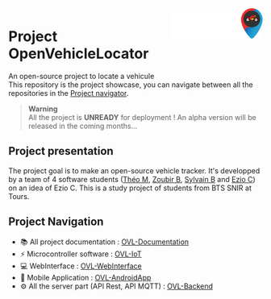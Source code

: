 <a href="https://github.com/eziocangialosi/OpenVehicleLocator">
    <img src="https://raw.githubusercontent.com/eziocangialosi/OVL-Documentation/master/images/OVL_logo_name_white.png" alt="OVL logo" title="OVL" align="right" height="60" />
</a>

# Project OpenVehicleLocator
An open-source project to locate a vehicule <br>
This repository is the project showcase, you can navigate between all the repositories in the [Project navigator](#project-navigation).

> **Warning**<br>
> All the project is **UNREADY** for deployment ! An alpha version will be released in the coming months...

## Project presentation
The project goal is to make an open-source vehicle tracker.
It's developped by a team of 4 software students ([Théo M](https://github.com/Tech-User42), [Zoubir B](https://github.com/gamard912), [Sylvain B](https://github.com/SylvainBRUNET37) and [Ezio C](https://github.com/eziocangialosi)) on an idea of Ezio C.
This is a study project of students from BTS SNIR at Tours.

## Project Navigation
- :books: All project documentation : [OVL-Documentation](https://github.com/eziocangialosi/OVL-Documentation)
- :zap: Microcontroller software : [OVL-IoT](https://github.com/eziocangialosi/OVL-IoT)
- :computer: WebInterface : [OVL-WebInterface](https://github.com/eziocangialosi/OVL-WebInterface)
- :iphone: Mobile Application : [OVL-AndroidApp](https://github.com/eziocangialosi/OVL-AndroidApp)
- ⚙ All the server part (API Rest, API MQTT) : [OVL-Backend](https://github.com/eziocangialosi/OVL-Backend)
